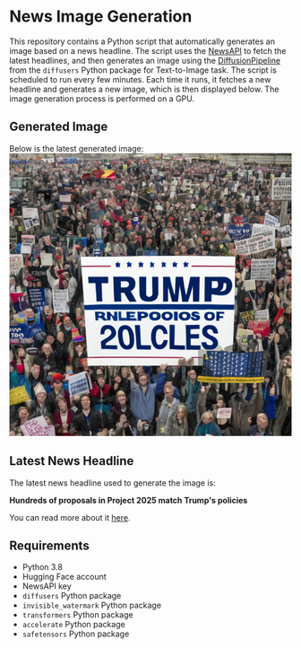 # News Image Generation
This repository contains a Python script that automatically generates an image based on a news headline. The script uses the [NewsAPI](https://newsapi.org/) to fetch the latest headlines, and then generates an image using the [DiffusionPipeline](https://github.com/huggingface/diffusers) from the `diffusers` Python package for Text-to-Image task.
The script is scheduled to run every few minutes. Each time it runs, it fetches a new headline and generates a new image, which is then displayed below. The image generation process is performed on a GPU.

## Generated Image
Below is the latest generated image:
![Generated Image](image.png)

## Latest News Headline
The latest news headline used to generate the image is:

**Hundreds of proposals in Project 2025 match Trump's policies**

You can read more about it [here](https://news.google.com/rss/articles/CBMidkFVX3lxTFBCUzZIT2hnMm5xem41OE4zWlc5bWRDSVpocE01VUNBaHVONFJGR2JTc3RTSlN0YWtOaXFJdV9yendRbF9zOENEcHBqRUFvU2FscEl6SWhsRjhVZ3J6amlaRFgyMk1wUzRmdjhEeVlmcENOTmtmWkHSAXtBVV95cUxNWmNsbm1RVWpMWUpiN2s1M3JZcEVGeHJiTTdyT1RBTTg0eFJJVjdxVi16VkF5Nl9RQUMzNmNvdDNLdU5qdVc5Tjc1SjgtWEN5RWp4MjRwX1lKY3plUDd0MFJrRGZCbFY5OXE3VW5SbnhTMzVzUW40a3FmbG8?oc=5).

## Requirements
- Python 3.8
- Hugging Face account
- NewsAPI key
- `diffusers` Python package
- `invisible_watermark` Python package
- `transformers` Python package
- `accelerate` Python package
- `safetensors` Python package
